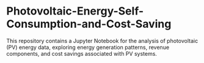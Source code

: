 # Photovoltaic-Energy-Self-Consumption-and-Cost-Saving
This repository contains a Jupyter Notebook for the analysis of photovoltaic (PV) energy data, exploring energy generation patterns, revenue components, and cost savings associated with PV systems.
